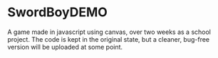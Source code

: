 # SwordBoyDEMO
A game made in javascript using canvas, over two weeks as a school project. The code is kept in the original state, but a cleaner, bug-free version will be uploaded at some point.
